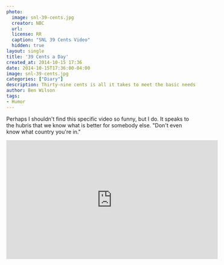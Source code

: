 ```yaml
---
photo:
  image: snl-39-cents.jpg
  creator: NBC
  url: 
  license: RR
  caption: "SNL 39 Cents Video"
  hidden: true
layout: single
title: '39 Cents a Day'
created_at: 2014-10-15 17:36
date: 2014-10-15T17:36:00-04:00
image: snl-39-cents.jpg
categories: ["Diary"]
description: Thirty-nine cents is all it takes to meet the basic needs of these poor villagers.
author: Ben Wilson
tags:
- Humor
---
```

Perhaps I shouldn't find this specific video so funny, but I do. It speaks to the hubris that we know what is better for somebody else. "Don't even know what country you're in."

<!--more-->

<div class='center-align'>
<iframe width="560" height="315" src="https://www.youtube.com/embed/MEb_epsuLqA" frameborder="0" allowfullscreen></iframe>
</div>
